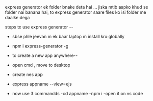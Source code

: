 express generator ek folder bnake deta hai ... jiska mtlb aapko khud se folder nai banana hai, to express generator saare files ko isi folder me daalke dega

steps to use express generator --
- sbse phle jeevan m ek baar laptop m install kro globally
- npm i express-generator -g
- to create a new app anywhere--
 - open cmd , move to desktop
 - create nes app
 - express appname --view=ejs

- now use 3 commandds
 -cd appname
 -npm i
 -open it on vs code